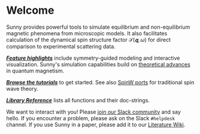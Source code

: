 # Welcome

Sunny provides powerful tools to simulate equilibrium and non-equilibrium
magnetic phenomena from microscopic models. It also facilitates calculation of
the dynamical spin structure factor $\mathcal{S}(𝐪,ω)$ for direct comparison to
experimental scattering data.

[_**Feature highlights**_](@ref "Why Choose Sunny?") include symmetry-guided
modeling and interactive visualization. Sunny's simulation capabilities build on
[theoretical advances](@ref "Advanced theory made accessible") in quantum
magnetism.

[_**Browse the tutorials**_](@ref "1. Spin wave simulations of CoRh₂O₄") to get
started. See also [SpinW ports](@ref "SW01 - FM Heisenberg chain") for
traditional spin wave theory.

[_**Library Reference**_](@ref "Library Reference") lists all functions and
their doc-strings.

We want to interact with you! Please [join our Slack
community](https://join.slack.com/t/sunny-users/shared_invite/zt-1otxwwko6-LzPtp7Fazkjx2XEqfgKqtA)
and say hello. If you encounter a problem, please ask on the Slack `#helpdesk`
channel. If you use Sunny in a paper, please add it to our [Literature
Wiki](https://github.com/SunnySuite/Sunny.jl/wiki/Sunny-literature).
